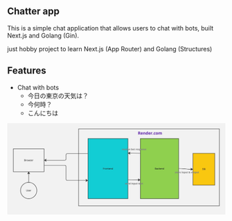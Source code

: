 ## Chatter app

This is a simple chat application that allows users to chat with bots, built Next.js and Golang (Gin).

just hobby project to learn Next.js (App Router) and Golang (Structures)

## Features
- Chat with bots
  - 今日の東京の天気は？
  - 今何時？
  - こんにちは

![Chatter app](./img/simple_system_arch.jpg)